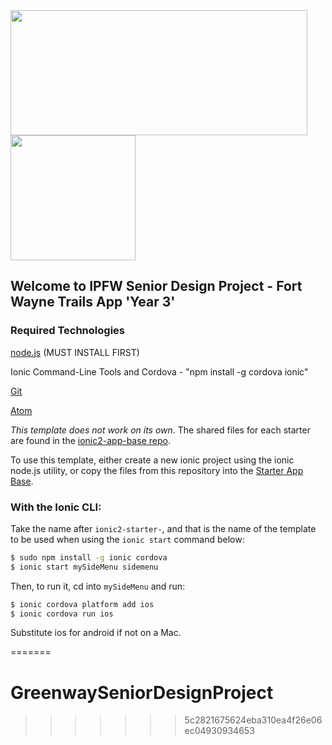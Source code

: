 <img src= "https://www.ipfw.edu/dotAsset/cba1dad3-2364-4197-802a-f6eee88e3a9c.png" width="475" height="200" align="left">
<img src= "https://connect001.rectrac.com/wbimages/inftwayne/inftwayne/CitySeal-Blue&GoldCMYK.png" width="200" height="200" align="middle"/>

## Welcome to IPFW Senior Design Project - Fort Wayne Trails App 'Year 3'

### Required Technologies

[node.js](node) (MUST INSTALL FIRST)

Ionic Command-Line Tools and Cordova - "npm install -g cordova ionic"

[Git](https://git-scm.com/downloads)

[Atom](https://atom.io/)

*This template does not work on its own*. The shared files for each starter are found in the [ionic2-app-base repo](https://github.com/ionic-team/ionic2-app-base).

To use this template, either create a new ionic project using the ionic node.js utility, or copy the files from this repository into the [Starter App Base](https://github.com/ionic-team/ionic2-app-base).

### With the Ionic CLI:

Take the name after `ionic2-starter-`, and that is the name of the template to be used when using the `ionic start` command below:

```bash
$ sudo npm install -g ionic cordova
$ ionic start mySideMenu sidemenu
```

Then, to run it, cd into `mySideMenu` and run:

```bash
$ ionic cordova platform add ios
$ ionic cordova run ios
```

Substitute ios for android if not on a Mac.

=======
# GreenwaySeniorDesignProject
>>>>>>> 5c2821675624eba310ea4f26e06ec04930934653
